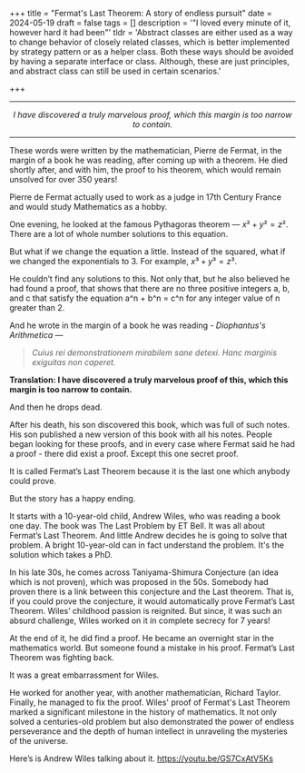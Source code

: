 +++
title = "Fermat's Last Theorem: A story of endless pursuit"
date = 2024-05-19
draft = false
tags = []
description = '"I loved every minute of it, however hard it had been"'
tldr = 'Abstract classes are either used as a way to change behavior of closely related classes, which is better implemented by strategy pattern or as a helper class. Both these ways should be avoided by having a separate interface or class. Although, these are just principles, and abstract class can still be used in certain scenarios.'

+++

---

 <p style="text-align: center; font-style:italic;"> 
   I have discovered a truly marvelous proof, which this margin is too narrow to contain.
 </p>

---

These words were written by the mathematician, Pierre de Fermat, in the margin of a book he was reading, after coming up with a theorem. He died shortly after, and with him, the proof to his theorem, which would remain unsolved for over 350 years!

Pierre de Fermat actually used to work as a judge in 17th Century France and would study Mathematics as a hobby.

One evening, he looked at the famous Pythagoras theorem — $x² + y² = z²$. There are a lot of whole number solutions to this equation.

But what if we change the equation a little. Instead of the squared, what if we changed the exponentials to 3. For example, $x³ + y³ = z³$.

He couldn’t find any solutions to this. Not only that, but he also believed he had found a proof, that shows that there are no three positive integers a, b, and c that satisfy the equation a^n + b^n = c^n for any integer value of n greater than 2.

And he wrote in the margin of a book he was reading - *Diophantus's Arithmetica* —

> *Cuius rei demonstrationem mirabilem sane detexi. Hanc marginis exiguitas non caperet.*

**Translation: I have discovered a truly marvelous proof of this, which this margin is too narrow to contain.**

And then he drops dead.

After his death, his son discovered this book, which was full of such notes. His son published a new version of this book with all his notes. People began looking for these proofs, and in every case where Fermat said he had a proof - there did exist a proof. Except this one secret proof.

It is called Fermat’s Last Theorem because it is the last one which anybody could prove.

But the story has a happy ending.

It starts with a 10-year-old child, Andrew Wiles, who was reading a book one day. The book was The Last Problem by ET Bell. It was all about Fermat’s Last Theorem.
And little Andrew decides he is going to solve that problem. A bright 10-year-old can in fact understand the problem. It's the solution which takes a PhD.

In his late 30s, he comes across Taniyama-Shimura Conjecture (an idea which is not proven), which was proposed in the 50s. Somebody had proven there is a link between this conjecture and the Last theorem. That is, if you could prove the conjecture, it would automatically prove Fermat’s Last Theorem.
Wiles’ childhood passion is reignited. But since, it was such an absurd challenge, Wiles worked on it in complete secrecy for 7 years!

At the end of it, he did find a proof. He became an overnight star in the mathematics world. But someone found a mistake in his proof. Fermat’s Last Theorem was fighting back.

It was a great embarrassment for Wiles.

He worked for another year, with another mathematician, Richard Taylor. Finally, he managed to fix the proof.
Wiles' proof of Fermat's Last Theorem marked a significant milestone in the history of mathematics. It not only solved a centuries-old problem but also demonstrated the power of endless perseverance and the depth of human intellect in unraveling the mysteries of the universe.

Here’s is Andrew Wiles talking about it.
https://youtu.be/GS7CxAtV5Ks

